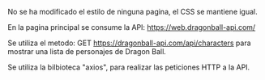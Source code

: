 No se ha modificado el estilo de ninguna pagina, el CSS se mantiene igual.

En la pagina principal se consume la API:
    https://web.dragonball-api.com/

Se utiliza el metodo:
    GET https://dragonball-api.com/api/characters 
para mostrar una lista de personajes de Dragon Ball.

Se utiliza la bilbioteca "axios", para realizar las peticiones HTTP a la API.




